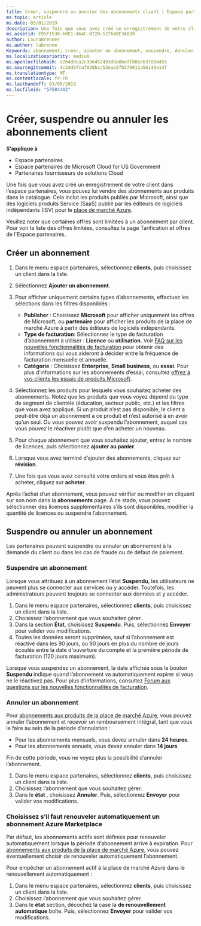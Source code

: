 ```yaml
---
title: Créer, suspendre ou annuler des abonnements client | Espace partenaires
ms.topic: article
ms.date: 03/01/2019
description: Une fois que vous avez créé un enregistrement de votre client dans l’Espace partenaires, vous pouvez lui vendre des abonnements aux produits figurant dans le catalogue.
ms.assetid: E95F1538-60E1-464C-B72B-52764BF3A820
author: LauraBrenner
ms.author: labrenne
Keywords: abonnement, créer, ajouter un abonnement, suspendre, Annuler,
ms.localizationpriority: medium
ms.openlocfilehash: e264ddca2c3b6452493dda0beff80a5637db0455
ms.sourcegitcommit: 4c34d6fcaf020bcc53eaa5f0379011a56149a14f
ms.translationtype: MT
ms.contentlocale: fr-FR
ms.lasthandoff: 03/05/2019
ms.locfileid: "57584402"
---
```

# <a name="create-suspend-or-cancel-customer-subscriptions"></a>Créer, suspendre ou annuler les abonnements client

**S’applique à**

-  Espace partenaires
-  Espace partenaires de Microsoft Cloud for US Government
-  Partenaires fournisseurs de solutions Cloud

Une fois que vous avez créé un enregistrement de votre client dans l’espace partenaires, vous pouvez lui vendre des abonnements aux produits dans le catalogue. Cela inclut les produits publiés par Microsoft, ainsi que des logiciels produits Service (SaaS) publié par les éditeurs de logiciels indépendants (ISV) pour le [place de marché Azure](https://azuremarketplace.microsoft.com/marketplace). 

Veuillez noter que certaines offres sont limitées à un abonnement par client. Pour voir la liste des offres limitées, consultez la page Tarification et offres de l'Espace partenaires. 


## <a name="create-a-new-subscription"></a>Créer un abonnement

1. Dans le menu espace partenaires, sélectionnez **clients**, puis choisissez un client dans la liste.

2. Sélectionnez **Ajouter un abonnement**.

3. Pour afficher uniquement certains types d’abonnements, effectuez les sélections dans les filtres disponibles :
   - **Publisher** : Choisissez **Microsoft** pour afficher uniquement les offres de Microsoft, ou **partenaire** pour afficher les produits de la place de marché Azure à partir des éditeurs de logiciels indépendants.
   - **Type de facturation**: Sélectionnez le type de facturation d’abonnement à utiliser : **Licence** ou **utilisation**. Voir [FAQ sur les nouvelles fonctionnalités de facturation](faq-about-new-billing-features.md) pour obtenir des informations qui vous aideront à décider entre la fréquence de facturation mensuelle et annuelle.
   - **Catégorie** : Choisissez **Enterprise**, **Small business**, ou **essai**. Pour plus d’informations sur les abonnements d’essai, consultez [offrez à vos clients les essais de produits Microsoft](offer-your-customers-trials-of-microsoft-products.md).

4. Sélectionnez les produits pour lesquels vous souhaitez acheter des abonnements. Notez que les produits que vous voyez dépend du type de segment de clientèle (éducation, secteur public, etc.) et les filtres que vous avez appliqué. Si un produit n’est pas disponible, le client a peut-être déjà un abonnement à ce produit et n’est autorisé à en avoir qu’un seul. Ou vous pouvez avoir suspendu l’abonnement, auquel cas vous pouvez le réactiver plutôt que d’en acheter un nouveau.

5. Pour chaque abonnement que vous souhaitez ajouter, entrez le nombre de licences, puis sélectionnez **ajouter au panier**.

6. Lorsque vous avez terminé d’ajouter des abonnements, cliquez sur **révision**.

7. Une fois que vous avez consulté votre orders et vous êtes prêt à acheter, cliquez sur **acheter**.

Après l’achat d’un abonnement, vous pouvez vérifier ou modifier en cliquant sur son nom dans la **abonnements** page. À ce stade, vous pouvez sélectionner des licences supplémentaires s’ils sont disponibles, modifier la quantité de licences ou suspendre l’abonnement.


## <a name="suspend-or-cancel-a-subscription"></a>Suspendre ou annuler un abonnement

Les partenaires peuvent suspendre ou annuler un abonnement à la demande du client ou dans les cas de fraude ou de défaut de paiement.

### <a name="suspend-a-subscription"></a>Suspendre un abonnement

Lorsque vous attribuez à un abonnement l’état **Suspendu**, les utilisateurs ne peuvent plus se connecter aux services ou y accéder. Toutefois, les administrateurs peuvent toujours se connecter aux données et y accéder.

1.  Dans le menu espace partenaires, sélectionnez **clients**, puis choisissez un client dans la liste.
2.  Choisissez l’abonnement que vous souhaitez gérer.
3.  Dans la section **État**, choisissez **Suspendu**. Puis, sélectionnez **Envoyer** pour valider vos modifications.
4.  Toutes les données seront supprimées, sauf si l’abonnement est réactivé dans les 90 jours, ou 90 jours en plus du nombre de jours écoulés entre la date d'ouverture du compte et la première période de facturation (120 jours maximum).

Lorsque vous suspendez un abonnement, la date affichée sous le bouton **Suspendu** indique quand l’abonnement va automatiquement expirer si vous ne le réactivez pas. Pour plus d’informations, consultez [Forum aux questions sur les nouvelles fonctionnalités de facturation](faq-about-new-billing-features.md).

### <a name="cancel-a-subscription"></a>Annuler un abonnement

Pour [abonnements aux produits de la place de marché Azure](sell-marketplace-products.md), vous pouvez annuler l’abonnement et recevoir un remboursement intégral, tant que vous le faire au sein de la période d’annulation : 

- Pour les abonnements mensuels, vous devez annuler dans **24 heures**.
- Pour les abonnements annuels, vous devez annuler dans **14 jours**.

Fin de cette période, vous ne voyez plus la possibilité d’annuler l’abonnement.

1.  Dans le menu espace partenaires, sélectionnez **clients**, puis choisissez un client dans la liste.
2.  Choisissez l’abonnement que vous souhaitez gérer.
3.  Dans le **état** , choisissez **Annuler**. Puis, sélectionnez **Envoyer** pour valider vos modifications.

### <a name="choose-whether-to-automatically-renew-an-azure-marketplace-subscription"></a>Choisissez s’il faut renouveler automatiquement un abonnement Azure Marketplace

Par défaut, les abonnements actifs sont définies pour renouveler automatiquement lorsque la période d’abonnement arrive à expiration. Pour [abonnements aux produits de la place de marché Azure](sell-marketplace-products.md), vous pouvez éventuellement choisir de renouveler automatiquement l’abonnement.

Pour empêcher un abonnement actif à la place de marché Azure dans le renouvellement automatiquement :

1.  Dans le menu espace partenaires, sélectionnez **clients**, puis choisissez un client dans la liste.
2.  Choisissez l’abonnement que vous souhaitez gérer.
3.  Dans le **état** section, décochez la case la **de renouvellement automatique** boîte. Puis, sélectionnez **Envoyer** pour valider vos modifications.


 



